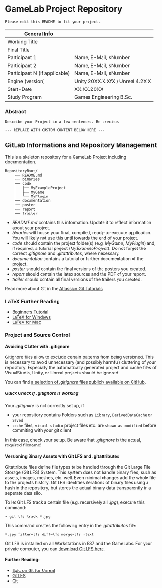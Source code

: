 # GameLab Project Repository

`Please edit this README to fit your project.`

|  General Info  | |
| ---|---|
| Working Title |  |
| Final Title |  |
| Participant 1 | Name, E-Mail, sNumber |
| Participant 2 | Name, E-Mail, sNumber |
| Participant N (if applicable) | Name, E-Mail, sNumber |
|Engine (version) | Unity 20XX.X.XfX / Unreal 4.2X.X |
|Start-Date| XX.XX.20XX |
|Study Program | Games Engineering B.Sc.|

### Abstract

`Describe your Project in a few sentences.
Be precise.`

`--- REPLACE WITH CUSTOM CONTENT BELOW HERE ---`

## GitLab Informations and Repository Management

This is a skeleton repository for a GameLab Project including documentation.

```
RepositoryRoot/
    ├── README.md
    ├── binaries
    ├── code
    │   ├── MyExampleProject
    │   ├── MyGame
    │   └── MyPlugin
    ├── documentation
    ├── poster
    ├── report
    └── trailer
```

- *README.md* contains this information. Update it to reflect information about your project.
- *binaries* will house your final, compiled, ready-to-execute application.
    You will likely not use this until towards the end of your project.
- *code* should contain the project folder(s) (e.g. *MyGame*, *MyPlugin*) and, if required, a tutorial project (*MyExampleProject*). Do not forget the correct *.gitignore* and *.gitattributes*, where necessary.
- *documentation* contains a tutorial or further documentation of the project. 
- *poster* should contain the final versions of the posters you created.
- *report* should contain the latex sources and the PDF of your report.
- *trailer* should contain all final versions of the trailers you created.

Read more about Git in the [Atlassian Git Tutorials](https://de.atlassian.com/git).

### LaTeX Further Reading
- [Beginners Tutorial](https://www.dante.de/tex/TeXAnfaenger.html)
- [LaTeX for Windows](https://www.miktex.org)
- [LaTeX for Mac](http://www.tug.org/mactex/)

### Project and Source Control

#### Avoiding Clutter with .gitignore
Gitignore files allow to exclude certain patterns from being versioned.
This is necessary to avoid unnecessary (and possibly harmful) cluttering of your repository.
Especially the automatically generated project and cache files of VisualStudio, Unity, or Unreal projects should be ignored.

You can find [a selection of *.gitignore* files publicly available on GitHub](https://github.com/github/gitignore).

##### Quick Check if .gitignore is working

Your *.gitignore* is not correctly set up, if
* your repository contains Folders such as `Library`, `DerivedDataCache` or `Saved`
* `cache` files, `visual studio` project files etc. are `shown as modified` before commiting with your git client

In this case, check your setup.
Be aware that *.gitignore* is the actual, required filename!

#### Versioning Binary Assets with Git LFS and .gitattributes
Gitattribute files define file types to be handled through the Git Large File Storage (Git LFS) System.
This system does not handle binary files, such as assets, images, meshes, etc. well.
Even minimal changes add the whole file to the projects history.
Git LFS identifies iterations of binary files using a hash in the repository, but stores the actual binary data transparently in a seperate data silo.

To let Git LFS track a certain file (e.g. recursively all *.jpg*), execute this command:

	> git lfs track *.jpg

This command creates the following entry in the *.gitattributes* file:

	*.jpg filter=lfs diff=lfs merge=lfs -text

Git LFS is installed on all Workstations in E37 and the GameLabs.
For your private computer, you can [download Git LFS here](https://git-lfs.github.com/).

#### Further Reading: 
* [Epic on Git for Unreal](https://wiki.unrealengine.com/Git_source_control_(Tutorial)#Workarounds_for_dealing_with_binary_files_on_your_Git_repository)
* [GitLFS](https://www.git-lfs.com)
* [Git](https://www.git-scm.com)

